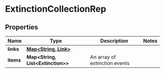 

# ExtinctionCollectionRep


## Properties

Name | Type | Description | Notes
------------ | ------------- | ------------- | -------------
**links** | [**Map&lt;String, Link&gt;**](Link.md) |  | 
**items** | **Map&lt;String, List&lt;Extinction&gt;&gt;** | An array of extinction events | 



